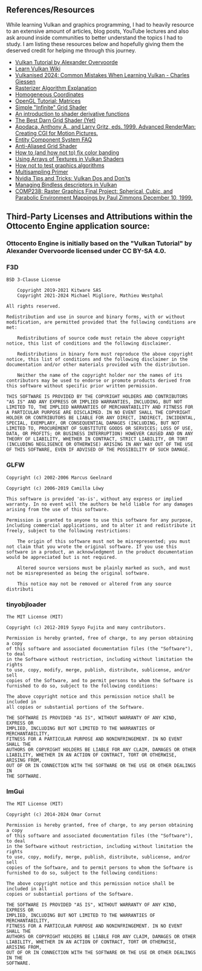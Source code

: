﻿## References/Resources
While learning Vulkan and graphics programming, I had to heavily resource to an extensive amount of articles, blog posts, YouTube lectures
and also ask around inside communities to better understand the topics I had to study. I am listing these resources below and hopefully
giving them the deserved credit for helping me through this journey. 

- [Vulkan Tutorial by Alexander Overvoorde](https://vulkan-tutorial.com/)
- [Learn Vulkan Wiki](https://github.com/PAMinerva/LearnVulkan/wiki/01.B-Hello-Triangle)
- [Vulkanised 2024: Common Mistakes When Learning Vulkan - Charles Giessen](https://www.youtube.com/watch?v=0OqJtPnkfC8)
- [Rasterizer Algorithm Explanation](https://www.youtube.com/watch?v=t7Ztio8cwqM)
- [Homogeneous Coordinates](https://en.wikipedia.org/wiki/Homogeneous_coordinates)
- [OpenGL Tutorial: Matrices](https://www.opengl-tutorial.org/beginners-tutorials/tutorial-3-matrices/)
- [Simple "Infinite" Grid Shader](https://dev.to/javiersalcedopuyo/simple-infinite-grid-shader-5fah)
- [An introduction to shader derivative functions](https://www.aclockworkberry.com/shader-derivative-functions/)
- [The Best Darn Grid Shader (Yet)](https://bgolus.medium.com/the-best-darn-grid-shader-yet-727f9278b9d8#1d80)
- [Apodaca, Anthony A., and Larry Gritz, eds. 1999. Advanced RenderMan: Creating CGI for Motion Pictures.](https://books.google.com.br/books?id=6_4VaJiOx7EC&q=Pulsetrain&redir_esc=y#v=onepage&q&f=false)
- [Entity Component System FAQ](https://github.com/SanderMertens/ecs-faq)
- [Anti-Aliased Grid Shader](https://madebyevan.com/shaders/grid/)
- [How to (and how not to) fix color banding](https://blog.frost.kiwi/GLSL-noise-and-radial-gradient/)
- [Using Arrays of Textures in Vulkan Shaders](https://kylehalladay.com/blog/tutorial/vulkan/2018/01/28/Textue-Arrays-Vulkan.html)
- [How not to test graphics algorithms](https://bartwronski.com/2019/08/14/how-not-to-test-graphics-algorithms/)
- [Multisampling Primer](https://www.rastergrid.com/blog/gpu-tech/2021/10/multisampling-primer/)
- [Nvidia Tips and Tricks: Vulkan Dos and Don’ts](https://developer.nvidia.com/blog/vulkan-dos-donts/)
- [Managing Bindless descriptors in Vulkan](https://dev.to/gasim/implementing-bindless-design-in-vulkan-34no)
- [COMP238: Raster Graphics  Final Project:
  Spherical, Cubic, and Parabolic Environment Mappings
  by Paul Zimmons
  December 10, 1999.](https://cgvr.cs.uni-bremen.de/teaching/cg_literatur/Spherical,%20Cubic,%20and%20Parabolic%20Environment%20Mappings.pdf)

## Third-Party Licenses and Attributions within the Ottocento Engine application source:

### Ottocento Engine is initially based on the "Vulkan Tutorial" by Alexander Overvoorde licensed under CC BY-SA 4.0.

### F3D
```
BSD 3-Clause License

    Copyright 2019-2021 Kitware SAS
    Copyright 2021-2024 Michael Migliore, Mathieu Westphal

All rights reserved.

Redistribution and use in source and binary forms, with or without modification, are permitted provided that the following conditions are met:

    Redistributions of source code must retain the above copyright notice, this list of conditions and the following disclaimer.

    Redistributions in binary form must reproduce the above copyright notice, this list of conditions and the following disclaimer in the documentation and/or other materials provided with the distribution.

    Neither the name of the copyright holder nor the names of its contributors may be used to endorse or promote products derived from this software without specific prior written permission.

THIS SOFTWARE IS PROVIDED BY THE COPYRIGHT HOLDERS AND CONTRIBUTORS "AS IS" AND ANY EXPRESS OR IMPLIED WARRANTIES, INCLUDING, BUT NOT LIMITED TO, THE IMPLIED WARRANTIES OF MERCHANTABILITY AND FITNESS FOR A PARTICULAR PURPOSE ARE DISCLAIMED. IN NO EVENT SHALL THE COPYRIGHT HOLDER OR CONTRIBUTORS BE LIABLE FOR ANY DIRECT, INDIRECT, INCIDENTAL, SPECIAL, EXEMPLARY, OR CONSEQUENTIAL DAMAGES (INCLUDING, BUT NOT LIMITED TO, PROCUREMENT OF SUBSTITUTE GOODS OR SERVICES; LOSS OF USE, DATA, OR PROFITS; OR BUSINESS INTERRUPTION) HOWEVER CAUSED AND ON ANY THEORY OF LIABILITY, WHETHER IN CONTRACT, STRICT LIABILITY, OR TORT (INCLUDING NEGLIGENCE OR OTHERWISE) ARISING IN ANY WAY OUT OF THE USE OF THIS SOFTWARE, EVEN IF ADVISED OF THE POSSIBILITY OF SUCH DAMAGE.

```

### GLFW
```
Copyright (c) 2002-2006 Marcus Geelnard

Copyright (c) 2006-2019 Camilla Löwy

This software is provided 'as-is', without any express or implied warranty. In no event will the authors be held liable for any damages arising from the use of this software.

Permission is granted to anyone to use this software for any purpose, including commercial applications, and to alter it and redistribute it freely, subject to the following restrictions:

    The origin of this software must not be misrepresented; you must not claim that you wrote the original software. If you use this software in a product, an acknowledgment in the product documentation would be appreciated but is not required.

    Altered source versions must be plainly marked as such, and must not be misrepresented as being the original software.

    This notice may not be removed or altered from any source distributi
```

### tinyobjloader
```
The MIT License (MIT)

Copyright (c) 2012-2019 Syoyo Fujita and many contributors.

Permission is hereby granted, free of charge, to any person obtaining a copy
of this software and associated documentation files (the "Software"), to deal
in the Software without restriction, including without limitation the rights
to use, copy, modify, merge, publish, distribute, sublicense, and/or sell
copies of the Software, and to permit persons to whom the Software is
furnished to do so, subject to the following conditions:

The above copyright notice and this permission notice shall be included in
all copies or substantial portions of the Software.

THE SOFTWARE IS PROVIDED "AS IS", WITHOUT WARRANTY OF ANY KIND, EXPRESS OR
IMPLIED, INCLUDING BUT NOT LIMITED TO THE WARRANTIES OF MERCHANTABILITY,
FITNESS FOR A PARTICULAR PURPOSE AND NONINFRINGEMENT. IN NO EVENT SHALL THE
AUTHORS OR COPYRIGHT HOLDERS BE LIABLE FOR ANY CLAIM, DAMAGES OR OTHER
LIABILITY, WHETHER IN AN ACTION OF CONTRACT, TORT OR OTHERWISE, ARISING FROM,
OUT OF OR IN CONNECTION WITH THE SOFTWARE OR THE USE OR OTHER DEALINGS IN
THE SOFTWARE.
```

### ImGui
```
The MIT License (MIT)

Copyright (c) 2014-2024 Omar Cornut

Permission is hereby granted, free of charge, to any person obtaining a copy
of this software and associated documentation files (the "Software"), to deal
in the Software without restriction, including without limitation the rights
to use, copy, modify, merge, publish, distribute, sublicense, and/or sell
copies of the Software, and to permit persons to whom the Software is
furnished to do so, subject to the following conditions:

The above copyright notice and this permission notice shall be included in all
copies or substantial portions of the Software.

THE SOFTWARE IS PROVIDED "AS IS", WITHOUT WARRANTY OF ANY KIND, EXPRESS OR
IMPLIED, INCLUDING BUT NOT LIMITED TO THE WARRANTIES OF MERCHANTABILITY,
FITNESS FOR A PARTICULAR PURPOSE AND NONINFRINGEMENT. IN NO EVENT SHALL THE
AUTHORS OR COPYRIGHT HOLDERS BE LIABLE FOR ANY CLAIM, DAMAGES OR OTHER
LIABILITY, WHETHER IN AN ACTION OF CONTRACT, TORT OR OTHERWISE, ARISING FROM,
OUT OF OR IN CONNECTION WITH THE SOFTWARE OR THE USE OR OTHER DEALINGS IN THE
SOFTWARE.
```

